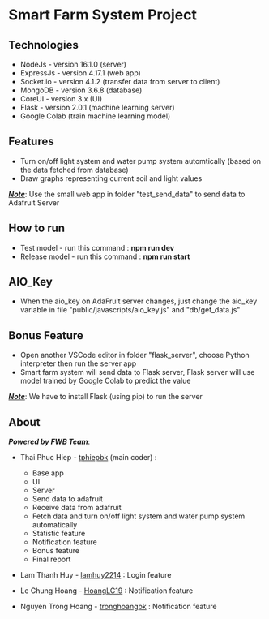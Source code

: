 # Smart Farm System Project

## Technologies
* NodeJs - version 16.1.0  (server)
* ExpressJs - version 4.17.1 (web app)
* Socket.io - version 4.1.2 (transfer data from server to client)
* MongoDB - version 3.6.8 (database)
* CoreUI - version 3.x (UI)
* Flask - version 2.0.1 (machine learning server)
* Google Colab (train machine learning model)

## Features
* Turn on/off light system and water pump system automtically (based on the data fetched from database)
* Draw graphs representing current soil and light values

<ins>***Note***</ins>: Use the small web app in folder "test_send_data" to send data to Adafruit Server

## How to run
* Test model - run this command : **npm run dev**
* Release model - run this command : **npm run start**

## AIO_Key
* When the aio_key on AdaFruit server changes, just change the aio_key variable in file "public/javascripts/aio_key.js" and "db/get_data.js"

## Bonus Feature
* Open another VSCode editor in folder "flask_server", choose Python interpreter then run the server app
* Smart farm system will send data to Flask server, Flask server will use model trained by Google Colab to predict the value

<ins>***Note***</ins>: We have to install Flask (using pip) to run the server

## About

***Powered by FWB Team***:
* Thai Phuc Hiep - [tphiepbk](https://github.com/tphiepbk) (main coder) : 
	+ Base app
	+ UI
	+ Server
	+ Send data to adafruit
	+ Receive data from adafruit
	+ Fetch data and turn on/off light system and water pump system automatically
	+ Statistic feature
	+ Notification feature
	+ Bonus feature
	+ Final report

* Lam Thanh Huy - [lamhuy2214](https://github.com/lamhuy2214) : Login feature
* Le Chung Hoang - [HoangLC19](https://github.com/HoangLC19) : Notification feature
* Nguyen Trong Hoang - [tronghoangbk](https://github.com/tronghoangbk) : Notification feature